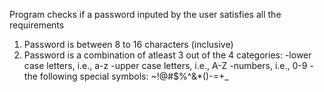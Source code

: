 Program checks if a password inputed by the user satisfies all the requirements

1. Password is between 8 to 16 characters (inclusive)
2. Password is a combination of atleast 3 out of the 4 categories:
    -lower case letters, i.e., a-z
    -upper case letters, i.e., A-Z
    -numbers, i.e., 0-9
    -the following special symbols: ~!@#$%^&*()-=+_
